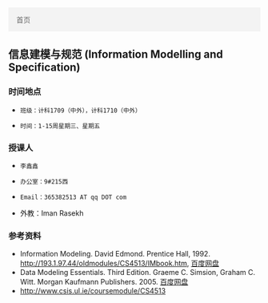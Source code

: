 <ul style="list-style-type: none;
  margin: 0;
  padding: 0;
  overflow: hidden;
  border: 0px solid #e7e7e7;
  background-color: #f3f3f3;">
  <li style="float: left;"><a style="display: block;
  color: #666;
  text-align: center;
  padding: 14px 16px;
  text-decoration: none;" class="active" href="../">首页</a></li>
</ul>


## 信息建模与规范  (Information Modelling and Specification)

### 时间地点
*     班级：计科1709（中外），计科1710（中外）
*     时间：1-15周星期三、星期五

### 授课人
*     李鑫鑫
*     办公室：9#215西
*     Email：365382513 AT qq DOT com
* 外教：Iman Rasekh

### 参考资料
* Information Modeling. David Edmond. Prentice Hall, 1992.  http://193.1.97.44/oldmodules/CS4513/IMbook.htm, [百度网盘](http://pan.baidu.com/s/1bpsU8Dh)
* Data Modeling Essentials. Third Edition. Graeme C. Simsion, Graham C. Witt. Morgan Kaufmann Publishers. 2005. [百度网盘](http://pan.baidu.com/s/1bpsU8Dh)
* http://www.csis.ul.ie/coursemodule/CS4513



